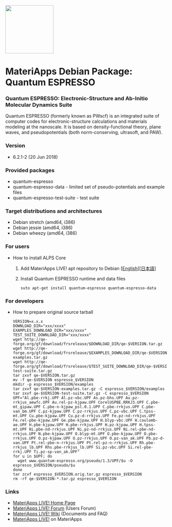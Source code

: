 <img src="https://ma.issp.u-tokyo.ac.jp/wp-content/themes/materiapps/images/materiapps.svg" width=150>

# MateriApps Debian Package: Quantum ESPRESSO

### Quantum ESPRESSO: Electronic-Structure and Ab-Initio Molecular Dynamics Suite

Quantum ESPRESSO (formerly known as PWscf) is an integrated suite of computer codes for electronic-structure calculations and materials modeling at the
nanoscale. It is based on density-functional theory, plane waves, and  pseudopotentials (both norm-conserving, ultrasoft, and PAW).

### Version

* 6.2.1-2 (20 Jun 2018)
 
### Provided packages

* quantum-espresso
* quantum-espresso-data - limited set of pseudo-potentials and example files
* quantum-espresso-test-suite - test suite

### Target distributions and architectures

* Debian stretch (amd64, i386)
* Debian jessie (amd64, i386)
* Debian wheezy (amd64, i386)

### For users

* How to install ALPS Core

  1. Add MateriApps LIVE! apt repository to Debian [[English](https://github.com/cmsi/MateriAppsLive/wiki/UsingMateriAppsInDebian-en)][[日本語](https://github.com/cmsi/MateriAppsLive/wiki/UsingMateriAppsInDebian)]

  2. Install Quantum ESPRESSO runtime and data files

     ```
     suto apt-get install quantum-espresso quantum-espresso-data
     ```

### For developers

* How to prepare original source tarball

  ```
  VERSION=x.x.x
  DOWNLOAD_DIR="xxx/xxxx"
  EXAMPLES_DOWNLOAD_DIR="xxx/xxxx"
  TEST_SUITE_DOWNLOAD_DIR="xxx/xxxx"
  wget http://qe-forge.org/gf/download/frsrelease/$DOWNLOAD_DIR/qe-$VERSION.tar.gz
  wget http://qe-forge.org/gf/download/frsrelease/$EXAMPLES_DOWNLOAD_DIR/qe-$VERSION-examples.tar.gz
  wget http://qe-forge.org/gf/download/frsrelease/$TEST_SUITE_DOWNLOAD_DIR/qe-$VERSION-test-suite.tar.gz
  tar zxvf qe-$VERSION.tar.gz
  mv -f qe-$VERSION espresso_$VERSION
  mkdir -p espresso_$VERSION/examples
  tar zxvf qe-$VERSION-examples.tar.gz -C espresso_$VERSION/examples
  tar zxvf qe-$VERSION-test-suite.tar.gz -C espresso_$VERSION
  UPF="Al.pbe-rrkj.UPF Al.pz-vbc.UPF As.pz-bhs.UPF Au.pz-rrkjus_aewfc.UPF Au.rel-pz-kjpaw.UPF CorelUSPBE.RRKJ3.UPF C.pbe-mt_gipaw.UPF C.pbe-n-kjpaw_psl.0.1.UPF C.pbe-rrkjus.UPF C.pbe-van_bm.UPF C.pz-kjpaw.UPF C.pz-rrkjus.UPF C.pz-vbc.UPF C.tpss-mt.UPF Cu.pbe-kjpaw.UPF Cu.pz-d-rrkjus.UPF Fe.pz-nd-rrkjus.UPF Fe.rel-pbe-kjpaw.UPF Ge.pbe-kjpaw.UPF H.blyp-vbc.UPF H.coulomb-ae.UPF H.pbe-kjpaw.UPF H.pbe-rrkjus.UPF H.pz-kjpaw.UPF H.tpss-mt.UPF Ni.pbe-nd-rrkjus.UPF Ni.pz-nd-rrkjus.UPF Ni.rel-pbe-nd-rrkjus.UPF N.pbe-kjpaw.UPF O.blyp-mt.UPF O.pbe-kjpaw.UPF O.pbe-rrkjus.UPF O.pz-kjpaw.UPF O.pz-rrkjus.UPF O.pz-van_ak.UPF Pb.pz-d-van.UPF Pt.rel-pbe-n-rrkjus.UPF Pt.rel-pz-n-rrkjus.UPF Rh.pbe-rrkjus_lb.UPF Rhs.pbe-rrkjus_lb.UPF Si.pz-vbc.UPF Si.rel-pbe-rrkj.UPF Ti.pz-sp-van_ak.UPF"
  for u in $UPF; do
    wget www.quantum-espresso.org/pseudo/1.3/UPF/$u -O espresso_$VERSION/pseudo/$u
  done
  tar zcvf espresso_$VERSION.orig.tar.gz espresso_$VERSION
  rm -rf qe-$VERSION-*.tar.gz espresso_$VERSION
  ```

### Links
  
* [MateriApps LIVE! Home Page](http://cmsi.github.io/MateriAppsLive/)
* [MateriApps LIVE! Forum](https://github.com/cmsi/MateriAppsLive-forum/wiki) (Users Forum)
* [MateriApps LIVE! Wiki](https://github.com/cmsi/MateriAppsLive/wiki) (Documents and FAQ)
* [MateriApps LIVE!](https://ma.issp.u-tokyo.ac.jp/en/app/275) on MateriApps